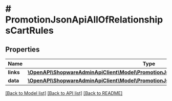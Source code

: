# # PromotionJsonApiAllOfRelationshipsCartRules

## Properties

Name | Type | Description | Notes
------------ | ------------- | ------------- | -------------
**links** | [**\OpenAPI\ShopwareAdminApiClient\Model\PromotionJsonApiAllOfRelationshipsCartRulesLinks**](PromotionJsonApiAllOfRelationshipsCartRulesLinks.md) |  | [optional]
**data** | [**\OpenAPI\ShopwareAdminApiClient\Model\PromotionJsonApiAllOfRelationshipsCartRulesData[]**](PromotionJsonApiAllOfRelationshipsCartRulesData.md) |  | [optional]

[[Back to Model list]](../../README.md#models) [[Back to API list]](../../README.md#endpoints) [[Back to README]](../../README.md)
